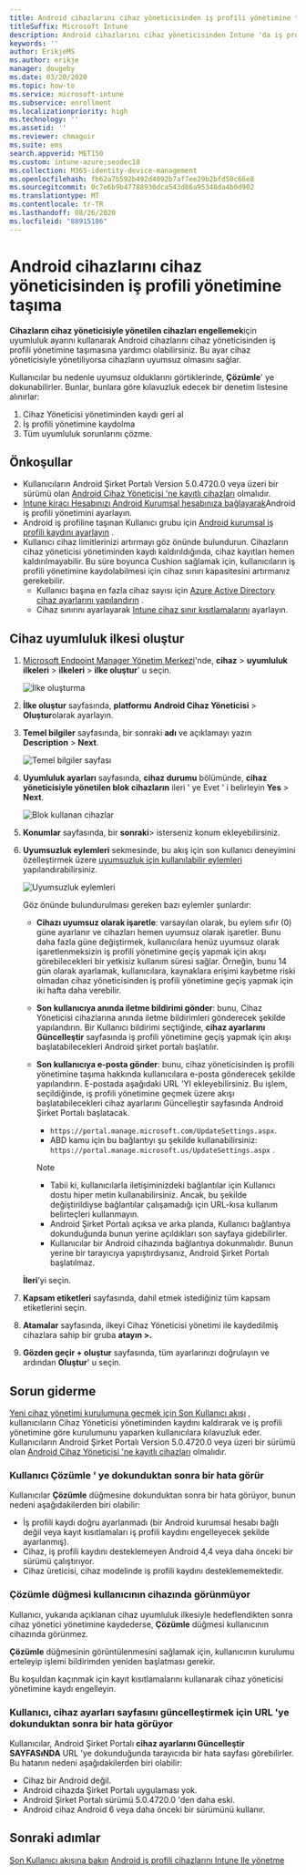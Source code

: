 ```yaml
---
title: Android cihazlarını cihaz yöneticisinden iş profili yönetimine taşıma
titleSuffix: Microsoft Intune
description: Android cihazlarını cihaz yöneticisinden Intune 'da iş profili yönetimine taşıyın.
keywords: ''
author: ErikjeMS
ms.author: erikje
manager: dougeby
ms.date: 03/20/2020
ms.topic: how-to
ms.service: microsoft-intune
ms.subservice: enrollment
ms.localizationpriority: high
ms.technology: ''
ms.assetid: ''
ms.reviewer: chmaguir
ms.suite: ems
search.appverid: MET150
ms.custom: intune-azure;seodec18
ms.collection: M365-identity-device-management
ms.openlocfilehash: fb62a7b592b492d4092b7af7ee29b2bfd50c66e8
ms.sourcegitcommit: 0c7e6b9b47788930dca543d86a95348da4b0d902
ms.translationtype: MT
ms.contentlocale: tr-TR
ms.lasthandoff: 08/26/2020
ms.locfileid: "88915186"
---
```

# <a name="move-android-devices-from-device-administrator-to-work-profile-management"></a>Android cihazlarını cihaz yöneticisinden iş profili yönetimine taşıma

**Cihazların cihaz yöneticisiyle yönetilen cihazları engellemek**için uyumluluk ayarını kullanarak Android cihazlarını cihaz yöneticisinden iş profili yönetimine taşımasına yardımcı olabilirsiniz. Bu ayar cihaz yöneticisiyle yönetiliyorsa cihazların uyumsuz olmasını sağlar. 

Kullanıcılar bu nedenle uyumsuz olduklarını görtiklerinde, **Çözümle**' ye dokunabilirler. Bunlar, bunlara göre kılavuzluk edecek bir denetim listesine alınırlar:
1. Cihaz Yöneticisi yönetiminden kaydı geri al
2. İş profili yönetimine kaydolma
3. Tüm uyumluluk sorunlarını çözme. 

## <a name="prerequisites"></a>Önkoşullar

- Kullanıcıların Android Şirket Portalı Version 5.0.4720.0 veya üzeri bir sürümü olan [Android Cihaz Yöneticisi 'ne kayıtlı cihazları](android-enroll-device-administrator.md) olmalıdır.
- [Intune kiracı Hesabınızı Android Kurumsal hesabınıza bağlayarak](connect-intune-android-enterprise.md)Android iş profili yönetimini ayarlayın.
- Android iş profiline taşınan Kullanıcı grubu için [Android kurumsal iş profili kaydını ayarlayın](android-work-profile-enroll.md) .
- Kullanıcı cihaz limitlerinizi artırmayı göz önünde bulundurun. Cihazların cihaz yöneticisi yönetiminden kaydı kaldırıldığında, cihaz kayıtları hemen kaldırılmayabilir. Bu süre boyunca Cushion sağlamak için, kullanıcıların iş profili yönetimine kaydolabilmesi için cihaz sınırı kapasitesini artırmanız gerekebilir.
  - Kullanıcı başına en fazla cihaz sayısı için [Azure Active Directory cihaz ayarlarını yapılandırın](/azure/active-directory/devices/device-management-azure-portal#configure-device-settings) .
  - Cihaz sınırını ayarlayarak [Intune cihaz sınır kısıtlamalarını](enrollment-restrictions-set.md#create-a-device-limit-restriction) ayarlayın. 

## <a name="create-device-compliance-policy"></a>Cihaz uyumluluk ilkesi oluştur

1. [Microsoft Endpoint Manager Yönetim Merkezi](https://go.microsoft.com/fwlink/?linkid=2109431)'nde, **cihaz**  >  **uyumluluk ilkeleri**  >  **ilkeleri**  >  **ilke oluştur**' u seçin.

    ![İlke oluşturma](./media/android-move-device-admin-work-profile/create-policy.png)

2. **İlke oluştur** sayfasında, **platformu** **Android Cihaz Yöneticisi**  >  **Oluştur**olarak ayarlayın.
3. **Temel bilgiler** sayfasında, bir sonraki **adı** ve açıklamayı yazın **Description**  >  **Next**.

    ![Temel bilgiler sayfası](./media/android-move-device-admin-work-profile/basics.png)
    
4. **Uyumluluk ayarları** sayfasında, **cihaz durumu** bölümünde, **cihaz yöneticisiyle yönetilen blok cihazların** ileri ' ye Evet ' i belirleyin **Yes**  >  **Next**.

    ![Blok kullanan cihazlar](./media/android-move-device-admin-work-profile/block-devices.png)

5. **Konumlar** sayfasında, bir **sonraki**> isterseniz konum ekleyebilirsiniz.

6. **Uyumsuzluk eylemleri** sekmesinde, bu akış için son kullanıcı deneyimini özelleştirmek üzere [uyumsuzluk için kullanılabilir eylemleri](../protect/actions-for-noncompliance.md#available-actions-for-noncompliance) yapılandırabilirsiniz.

    ![Uyumsuzluk eylemleri](media/android-move-device-admin-work-profile/noncompliance-actions.png)

    Göz önünde bulundurulması gereken bazı eylemler şunlardır:

    - **Cihazı uyumsuz olarak işaretle**: varsayılan olarak, bu eylem sıfır (0) güne ayarlanır ve cihazları hemen uyumsuz olarak işaretler. Bunu daha fazla güne değiştirmek, kullanıcılara henüz uyumsuz olarak işaretlenmeksizin iş profili yönetimine geçiş yapmak için akışı görebilecekleri bir yetkisiz kullanım süresi sağlar. Örneğin, bunu 14 gün olarak ayarlamak, kullanıcılara, kaynaklara erişimi kaybetme riski olmadan cihaz yöneticisinden iş profili yönetimine geçiş yapmak için iki hafta daha verebilir.
    - **Son kullanıcıya anında iletme bildirimi gönder**: bunu, Cihaz Yöneticisi cihazlarına anında iletme bildirimleri gönderecek şekilde yapılandırın. Bir Kullanıcı bildirimi seçtiğinde, **cihaz ayarlarını Güncelleştir** sayfasında iş profili yönetimine geçiş yapmak için akışı başlatabilecekleri Android şirket portalı başlatılır.
    - **Son kullanıcıya e-posta gönder**: bunu, cihaz yöneticisinden iş profili yönetimine taşıma hakkında kullanıcılara e-posta gönderecek şekilde yapılandırın. E-postada aşağıdaki URL 'YI ekleyebilirsiniz. Bu işlem, seçildiğinde, iş profili yönetimine geçmek üzere akışı başlatabilecekleri cihaz ayarlarını Güncelleştir sayfasında Android Şirket Portalı başlatacak.
      - `https://portal.manage.microsoft.com/UpdateSettings.aspx`.
      - ABD kamu için bu bağlantıyı şu şekilde kullanabilirsiniz: `https://portal.manage.microsoft.us/UpdateSettings.aspx` .
  
      > [!NOTE]
      > - Tabii ki, kullanıcılarla iletişiminizdeki bağlantılar için Kullanıcı dostu hiper metin kullanabilirsiniz. Ancak, bu şekilde değiştirildiyse bağlantılar çalışamadığı için URL-kısa kullanım belirteçleri kullanmayın.
      > - Android Şirket Portalı açıksa ve arka planda, Kullanıcı bağlantıya dokunduğunda bunun yerine açıldıkları son sayfaya gidebilirler.
      > - Kullanıcılar bir Android cihazında bağlantıya dokunmalıdır. Bunun yerine bir tarayıcıya yapıştırdıysanız, Android Şirket Portalı başlatılmaz. 

    **İleri**’yi seçin.

7. **Kapsam etiketleri** sayfasında, dahil etmek istediğiniz tüm kapsam etiketlerini seçin.
8. **Atamalar** sayfasında, ilkeyi Cihaz Yöneticisi yönetimi ile kaydedilmiş cihazlara sahip bir gruba **atayın >.**
9. **Gözden geçir + oluştur** sayfasında, tüm ayarlarınızı doğrulayın ve ardından **Oluştur**' u seçin.

## <a name="troubleshooting"></a>Sorun giderme

[Yeni cihaz yönetimi kurulumuna geçmek için Son Kullanıcı akışı](../user-help/move-to-new-device-management-setup.md) , kullanıcıların Cihaz Yöneticisi yönetiminden kaydını kaldırarak ve iş profili yönetimine göre kurulumunu yaparken kullanıcılara kılavuzluk eder. Kullanıcıların Android Şirket Portalı Version 5.0.4720.0 veya üzeri bir sürümü olan [Android Cihaz Yöneticisi 'ne kayıtlı cihazları](android-enroll-device-administrator.md) olmalıdır.

### <a name="user-sees-an-error-after-tapping-resolve"></a>Kullanıcı Çözümle ' ye dokunduktan sonra bir hata görür
Kullanıcılar **Çözümle** düğmesine dokunduktan sonra bir hata görüyor, bunun nedeni aşağıdakilerden biri olabilir:
- İş profili kaydı doğru ayarlanmadı (bir Android kurumsal hesabı bağlı değil veya kayıt kısıtlamaları iş profili kaydını engelleyecek şekilde ayarlanmış).
- Cihaz, iş profili kaydını desteklemeyen Android 4,4 veya daha önceki bir sürümü çalıştırıyor. 
- Cihaz üreticisi, cihaz modelinde iş profili kaydını desteklememektedir.

### <a name="resolve-button-doesnt-appear-on-the-users-device"></a>Çözümle düğmesi kullanıcının cihazında görünmüyor
Kullanıcı, yukarıda açıklanan cihaz uyumluluk ilkesiyle hedeflendikten sonra cihaz yönetici yönetimine kaydederse, **Çözümle** düğmesi kullanıcının cihazında görünmez.

**Çözümle** düğmesinin görüntülenmesini sağlamak için, kullanıcının kurulumu erteleyip işlemi bildirimden yeniden başlatması gerekir.

Bu koşuldan kaçınmak için kayıt kısıtlamalarını kullanarak cihaz yöneticisi yönetimine kaydı engelleyin.

### <a name="user-sees-an-error-after-tapping-url-to-update-device-settings-page"></a>Kullanıcı, cihaz ayarları sayfasını güncelleştirmek için URL 'ye dokunduktan sonra bir hata görüyor
Kullanıcılar, Android Şirket Portalı **cihaz ayarlarını Güncelleştir SAYFASıNDA** URL 'ye dokunduğunda tarayıcıda bir hata sayfası görebilirler. Bu hatanın nedeni aşağıdakilerden biri olabilir:
- Cihaz bir Android değil.
- Android cihazda Şirket Portalı uygulaması yok.
- Android Şirket Portalı sürümü 5.0.4720.0 'den daha eski.
- Android cihaz Android 6 veya daha önceki bir sürümünü kullanır. 

## <a name="next-steps"></a>Sonraki adımlar
[Son Kullanıcı akışına bakın](../user-help/move-to-new-device-management-setup.md) 
 [Android iş profili cihazlarını Intune Ile yönetme](android-enterprise-overview.md)